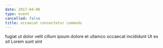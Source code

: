 ```yaml
---
date: 2017-04-06
type: event
cancelled: false
title: occaecat consectetur commodo
---
```

fugiat ut dolor velit cillum ipsum dolore et ullamco occaecat incididunt Ut ex sit Lorem sunt sint
